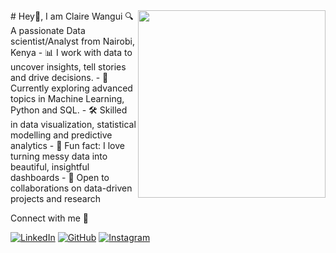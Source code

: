<img align="right" src="https://media.giphy.com/media/qgQUggAC3Pfv687qPC/giphy.gif" width="300" />
# Hey👋, I am Claire Wangui 
🔍 A passionate Data scientist/Analyst from Nairobi, Kenya
- 📊 I work with data to uncover insights,  tell stories and drive decisions.
- 🍃 Currently exploring advanced topics in Machine Learning, Python and SQL.
- 🛠️ Skilled in data visualization, statistical modelling and  predictive analytics
- 🧠 Fun fact: I love turning messy data into beautiful, insightful dashboards
- 🤝 Open to collaborations on data-driven projects and research

Connect with me 🤝

[![LinkedIn](https://img.shields.io/badge/-LinkedIn-blue?logo=linkedin&logoColor=white&style=for-the-badge)](https://www.linkedin.com/in/claire-wangui-559a2134b)
[![GitHub](https://img.shields.io/badge/-GitHub-181717?logo=github&logoColor=white&style=for-the-badge)](https://github.com/Clairewangui)
[![Instagram](https://img.shields.io/badge/-Instagram-E4405F?logo=instagram&logoColor=white&style=for-the-badge)](https://www.instagram.com/_.laireliz._/)
